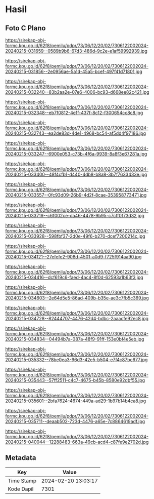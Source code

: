 # Hasil

## Foto C Plano

https://sirekap-obj-formc.kpu.go.id/62f8/pemilu/pdpr/73/06/12/20/02/7306122002024-20240215-031659--0589b9b6-67d3-486d-9c2e-e1af59992939.jpg

https://sirekap-obj-formc.kpu.go.id/62f8/pemilu/pdpr/73/06/12/20/02/7306122002024-20240215-031856--2e0956ae-5a1d-45a5-bcef-497f41d71801.jpg

https://sirekap-obj-formc.kpu.go.id/62f8/pemilu/pdpr/73/06/12/20/02/7306122002024-20240215-032240--83b2aa2e-07e6-4006-bc93-d668ee82c421.jpg

https://sirekap-obj-formc.kpu.go.id/62f8/pemilu/pdpr/73/06/12/20/02/7306122002024-20240215-032348--eb7f0812-4e1f-437f-8c12-f300654cc8c8.jpg

https://sirekap-obj-formc.kpu.go.id/62f8/pemilu/pdpr/73/06/12/20/02/7306122002024-20240215-032743--ea2de83d-4de1-4968-bc54-af5dd4f97186.jpg

https://sirekap-obj-formc.kpu.go.id/62f8/pemilu/pdpr/73/06/12/20/02/7306122002024-20240215-033247--6900e053-c73b-4f6a-9939-8a8f3e67281a.jpg

https://sirekap-obj-formc.kpu.go.id/62f8/pemilu/pdpr/73/06/12/20/02/7306122002024-20240215-033400--48f4cfb1-d440-4db8-b8a8-3b7f7633433e.jpg

https://sirekap-obj-formc.kpu.go.id/62f8/pemilu/pdpr/73/06/12/20/02/7306122002024-20240215-033557--0fc93d09-26b9-4d2f-8cae-353958773471.jpg

https://sirekap-obj-formc.kpu.go.id/62f8/pemilu/pdpr/73/06/12/20/02/7306122002024-20240215-033719--c6f002ce-da46-4478-9b95-c7cff0f73d32.jpg

https://sirekap-obj-formc.kpu.go.id/62f8/pemilu/pdpr/73/06/12/20/02/7306122002024-20240215-033928--598fbf37-2d0e-49f6-b270-dcef7200214c.jpg

https://sirekap-obj-formc.kpu.go.id/62f8/pemilu/pdpr/73/06/12/20/02/7306122002024-20240215-034121--27efefe2-908d-4501-a0d9-f725f914aa90.jpg

https://sirekap-obj-formc.kpu.go.id/62f8/pemilu/pdpr/73/06/12/20/02/7306122002024-20240215-034416--dcf619c6-faed-4ac4-8f0d-62593a1b63f3.jpg

https://sirekap-obj-formc.kpu.go.id/62f8/pemilu/pdpr/73/06/12/20/02/7306122002024-20240215-034603--2e64d5e5-86ad-409b-b35e-ae3c7fb5c369.jpg

https://sirekap-obj-formc.kpu.go.id/62f8/pemilu/pdpr/73/06/12/20/02/7306122002024-20240215-034728--82444707-4476-42d4-bdbc-2aaacfe92ec8.jpg

https://sirekap-obj-formc.kpu.go.id/62f8/pemilu/pdpr/73/06/12/20/02/7306122002024-20240215-034834--04494b7a-087a-48f9-91ff-153e0bf4e5eb.jpg

https://sirekap-obj-formc.kpu.go.id/62f8/pemilu/pdpr/73/06/12/20/02/7306122002024-20240215-035332--78be0ea3-96d3-42e5-b504-e7f4c87bc677.jpg

https://sirekap-obj-formc.kpu.go.id/62f8/pemilu/pdpr/73/06/12/20/02/7306122002024-20240215-035443--57ff2511-c4c7-4675-b45b-8580e92dbf55.jpg

https://sirekap-obj-formc.kpu.go.id/62f8/pemilu/pdpr/73/06/12/20/02/7306122002024-20240215-035601--2bfa7624-4674-449a-ad29-1b97b14b4ca8.jpg

https://sirekap-obj-formc.kpu.go.id/62f8/pemilu/pdpr/73/06/12/20/02/7306122002024-20240215-035711--deaab502-723d-4476-a65e-7c8864619adf.jpg

https://sirekap-obj-formc.kpu.go.id/62f8/pemilu/pdpr/73/06/12/20/02/7306122002024-20240215-040044--12288483-663a-49cb-acd4-c87fe9e2702d.jpg


## Metadata

| Key        | Value               |
| ---------- | ------------------- |
| Time Stamp | 2024-02-20 13:03:17 |
| Kode Dapil | 7301                |



